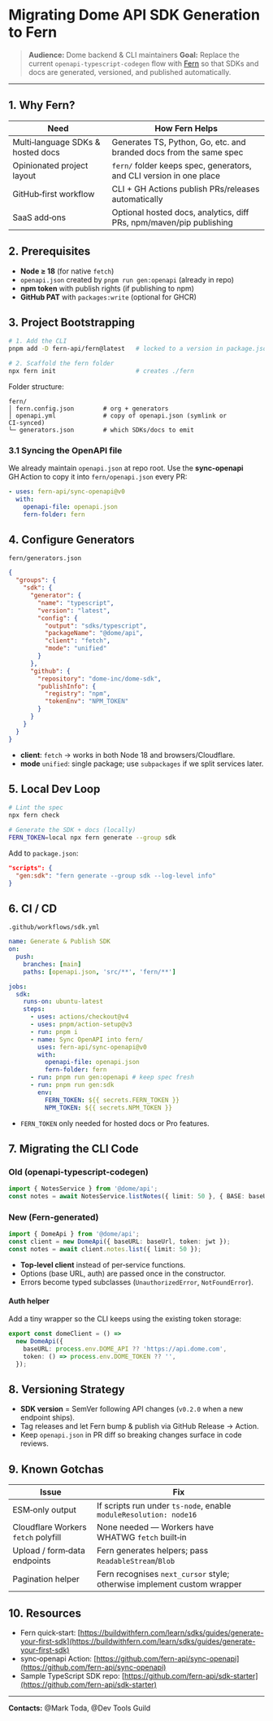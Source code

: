 # Migrating Dome API SDK Generation to **Fern**

> **Audience:** Dome backend & CLI maintainers
> **Goal:** Replace the current `openapi-typescript-codegen` flow with [Fern](https://buildwithfern.com) so that SDKs and docs are generated, versioned, and published automatically.

---

## 1. Why Fern?

| Need                              | How Fern Helps                                                      |
| --------------------------------- | ------------------------------------------------------------------- |
| Multi‑language SDKs & hosted docs | Generates TS, Python, Go, etc. and branded docs from the same spec  |
| Opinionated project layout        | `fern/` folder keeps spec, generators, and CLI version in one place |
| GitHub‑first workflow             | CLI + GH Actions publish PRs/releases automatically                 |
| SaaS add‑ons                      | Optional hosted docs, analytics, diff PRs, npm/maven/pip publishing |

## 2. Prerequisites

- **Node ≥ 18** (for native `fetch`)
- `openapi.json` created by `pnpm run gen:openapi` (already in repo)
- **npm token** with publish rights (if publishing to npm)
- **GitHub PAT** with `packages:write` (optional for GHCR)

## 3. Project Bootstrapping

```bash
# 1. Add the CLI
pnpm add -D fern-api/fern@latest   # locked to a version in package.json

# 2. Scaffold the fern folder
npx fern init                      # creates ./fern
```

Folder structure:

```
fern/
│ fern.config.json        # org + generators
│ openapi.yml             # copy of openapi.json (symlink or CI‑synced)
└─ generators.json        # which SDKs/docs to emit
```

### 3.1 Syncing the OpenAPI file

We already maintain `openapi.json` at repo root. Use the **sync‑openapi** GH Action to copy it into `fern/openapi.json` every PR:

```yaml
- uses: fern-api/sync-openapi@v0
  with:
    openapi-file: openapi.json
    fern-folder: fern
```

## 4. Configure Generators

`fern/generators.json`

```json
{
  "groups": {
    "sdk": {
      "generator": {
        "name": "typescript",
        "version": "latest",
        "config": {
          "output": "sdks/typescript",
          "packageName": "@dome/api",
          "client": "fetch",
          "mode": "unified"
        }
      },
      "github": {
        "repository": "dome-inc/dome-sdk",
        "publishInfo": {
          "registry": "npm",
          "tokenEnv": "NPM_TOKEN"
        }
      }
    }
  }
}
```

- **client**: `fetch` → works in both Node 18 and browsers/Cloudflare.
- **mode** `unified`: single package; use `subpackages` if we split services later.

## 5. Local Dev Loop

```bash
# Lint the spec
npx fern check

# Generate the SDK + docs (locally)
FERN_TOKEN=local npx fern generate --group sdk
```

Add to `package.json`:

```json
"scripts": {
  "gen:sdk": "fern generate --group sdk --log-level info"
}
```

## 6. CI / CD

`.github/workflows/sdk.yml`

```yaml
name: Generate & Publish SDK
on:
  push:
    branches: [main]
    paths: [openapi.json, 'src/**', 'fern/**']

jobs:
  sdk:
    runs-on: ubuntu-latest
    steps:
      - uses: actions/checkout@v4
      - uses: pnpm/action-setup@v3
      - run: pnpm i
      - name: Sync OpenAPI into fern/
        uses: fern-api/sync-openapi@v0
        with:
          openapi-file: openapi.json
          fern-folder: fern
      - run: pnpm run gen:openapi # keep spec fresh
      - run: pnpm run gen:sdk
        env:
          FERN_TOKEN: ${{ secrets.FERN_TOKEN }}
          NPM_TOKEN: ${{ secrets.NPM_TOKEN }}
```

- `FERN_TOKEN` only needed for hosted docs or Pro features.

## 7. Migrating the CLI Code

### Old (openapi-typescript-codegen)

```ts
import { NotesService } from '@dome/api';
const notes = await NotesService.listNotes({ limit: 50 }, { BASE: baseUrl, TOKEN: () => jwt });
```

### New (Fern‑generated)

```ts
import { DomeApi } from '@dome/api';
const client = new DomeApi({ baseURL: baseUrl, token: jwt });
const notes = await client.notes.list({ limit: 50 });
```

- **Top‑level client** instead of per‑service functions.
- Options (base URL, auth) are passed once in the constructor.
- Errors become typed subclasses (`UnauthorizedError`, `NotFoundError`).

#### Auth helper

Add a tiny wrapper so the CLI keeps using the existing token storage:

```ts
export const domeClient = () =>
  new DomeApi({
    baseURL: process.env.DOME_API ?? 'https://api.dome.com',
    token: () => process.env.DOME_TOKEN ?? '',
  });
```

## 8. Versioning Strategy

- **SDK version** = SemVer following API changes (`v0.2.0` when a new endpoint ships).
- Tag releases and let Fern bump & publish via GitHub Release → Action.
- Keep `openapi.json` in PR diff so breaking changes surface in code reviews.

## 9. Known Gotchas

| Issue                               | Fix                                                                     |
| ----------------------------------- | ----------------------------------------------------------------------- |
| ESM‑only output                     | If scripts run under `ts-node`, enable `moduleResolution: node16`       |
| Cloudflare Workers `fetch` polyfill | None needed — Workers have WHATWG `fetch` built‑in                      |
| Upload / form‑data endpoints        | Fern generates helpers; pass `ReadableStream`/`Blob`                    |
| Pagination helper                   | Fern recognises `next_cursor` style; otherwise implement custom wrapper |

## 10. Resources

- Fern quick‑start: [https://buildwithfern.com/learn/sdks/guides/generate-your-first-sdk](https://buildwithfern.com/learn/sdks/guides/generate-your-first-sdk)
- sync‑openapi Action: [https://github.com/fern-api/sync-openapi](https://github.com/fern-api/sync-openapi)
- Sample TypeScript SDK repo: [https://github.com/fern-api/sdk-starter](https://github.com/fern-api/sdk-starter)

---

**Contacts:** @Mark Toda, @Dev Tools Guild
